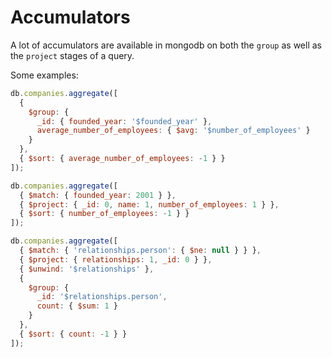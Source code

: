 # Accumulators

A lot of accumulators are available in mongodb on both the `group` as well as the `project` stages of a query.

Some examples:

```js
db.companies.aggregate([
  {
    $group: {
      _id: { founded_year: '$founded_year' },
      average_number_of_employees: { $avg: '$number_of_employees' }
    }
  },
  { $sort: { average_number_of_employees: -1 } }
]);

db.companies.aggregate([
  { $match: { founded_year: 2001 } },
  { $project: { _id: 0, name: 1, number_of_employees: 1 } },
  { $sort: { number_of_employees: -1 } }
]);

db.companies.aggregate([
  { $match: { 'relationships.person': { $ne: null } } },
  { $project: { relationships: 1, _id: 0 } },
  { $unwind: '$relationships' },
  {
    $group: {
      _id: '$relationships.person',
      count: { $sum: 1 }
    }
  },
  { $sort: { count: -1 } }
]);
```
